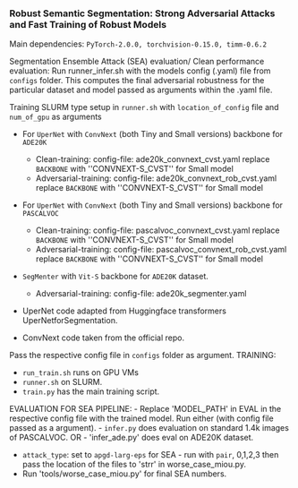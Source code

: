 <h3>Robust Semantic Segmentation: Strong Adversarial Attacks and Fast Training of Robust Models </h3>

Main dependencies: `PyTorch-2.0.0, torchvision-0.15.0, timm-0.6.2` 

Segmentation Ensemble Attack (SEA) evaluation/ Clean performance evaluation:
Run runner_infer.sh with the models config (.yaml) file from `configs` folder.
This computes the final adversarial robustness for the particular dataset and model passed as arguments within the .yaml file.


Training
SLURM type setup in `runner.sh` with `location_of_config` file and `num_of_gpu` as arguments
- For `UperNet` with `ConvNext` (both Tiny and Small versions) backbone  for `ADE20K`
	-  Clean-training: config-file: ade20k_convnext_cvst.yaml replace `BACKBONE` with ''CONVNEXT-S_CVST'' for Small model 
	-  Adversarial-training: config-file: ade20k_convnext_rob_cvst.yaml replace `BACKBONE` with ''CONVNEXT-S_CVST'' for Small model 
- For `UperNet` with `ConvNext` (both Tiny and Small versions) backbone  for `PASCALVOC`
	-  Clean-training: config-file: pascalvoc_convnext_cvst.yaml replace `BACKBONE` with ''CONVNEXT-S_CVST'' for Small model 
	-  Adversarial-training: config-file: pascalvoc_convnext_rob_cvst.yaml replace `BACKBONE` with ''CONVNEXT-S_CVST'' for Small model 
- `SegMenter` with `Vit-S` backbone for `ADE20K` dataset.
	-  Adversarial-training: config-file: ade20k_segmenter.yaml

- UperNet code adapted from Huggingface transformers UperNetforSegmentation.
- ConvNext code taken from the official repo.


Pass the respective config file in `configs` folder as argument.
TRAINING:
- `run_train.sh` runs on GPU VMs
- `runner.sh` on SLURM.
- `train.py` has the main training script.


EVALUATION FOR SEA PIPELINE:
	- Replace 'MODEL_PATH' in EVAL in the respective config file with the trained model.
Run either (with config file passed as a argument).
	- `infer.py` does evaluation on standard 1.4k images of PASCALVOC.   OR
	- 'infer_ade.py' does eval on ADE20K dataset.

- `attack_type`: set to `apgd-larg-eps` for SEA - run with `pair`, 0,1,2,3 then pass the location of the files to 'strr' in worse_case_miou.py.
- Run 'tools/worse_case_miou.py' for final SEA numbers.
